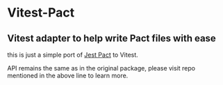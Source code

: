 # Vitest-Pact

## Vitest adapter to help write Pact files with ease

this is just a simple port of [Jest Pact](https://github.com/pact-foundation/jest-pact) to Vitest.

API remains the same as in the original package, please visit repo mentioned in the above line to learn more.
